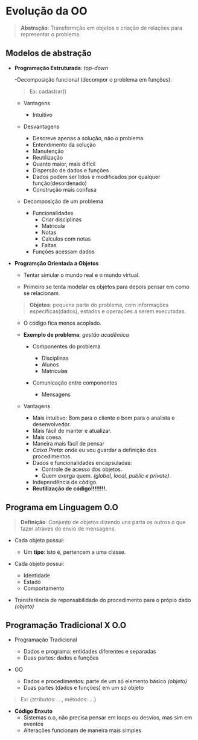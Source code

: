 # Evolução da OO

> **Abstração**: Transformção em objetos e criação de relações para representar o problema.

## Modelos de abstração

- **Programação Estruturada**: *top-down*

    -Decomposição funcional (decompor o problema em funções). 
    > Ex: cadastrar()

    - Vantagens
      - Intuitivo
    
    - Desvantagens
      - Descreve apenas a solução, não o problema
      - Entendimento da solução
      - Manutenção
      - Reutilização
      - Quanto maior, mais difícil
      - Dispersão de dados e funções
      - Dados podem ser lidos e modificados por qualquer função(desordenado)
      - Construção mais confusa
    
    - Decomposição de um problema
      - Funcionalidades
        - Criar disciplinas
        - Matricula
        - Notas
        - Calculos com notas
        - Faltas
      - Funções acessam dados

- **Programção Orientada a Objetos**

    - Tentar simular o mundo real e o mundo virtual.

    - Primeiro se tenta modelar os objetos para depois pensar em como se relacionam.
    > **Objetos**: pequena parte do problema, com informações específicas(dados), estados e operações a serem executadas.

    - O código fica menos acoplado.

    - **Exemplo de problema**: *gestão acadêmica*

        - Componentes do problema
            - Disciplinas
            - Alunos
            - Matrículas

        - Comunicação entre componentes
            - Mensagens
    
    - Vantagens
        - Mais intuitivo: Bom para o cliente e bom para o analista e desenvolvedor.
        - Mais fácil de manter e atualizar.
        - Mais coesa.
        - Maneira mais fácil de pensar
        - *Caixa Preta*: onde eu vou guardar a definição dos procedimentos.
        - Dados e funcionalidades encapsuladas:
            - Controle de acesso dos objetos.
            - Quem exerga quem. *(global, local, public e private)*.
        - Independência de código.
        - **Reutilização de código!!!!!!!!.**
            

## Programa em Linguagem O.O

> **Definição**: Conjunto de objetos dizendo uns parta os outros o que fazer através do envio de mensagens.

- Cada objeto possui:
    - Um **tipo**: isto é, pertencem a uma classe.

- Cada objeto possui:
    - Identidade
    - Estado
    - Comportamento

- Transferência de reponsabilidade do procedimento para o própio dado *(objeto)*

## Programação Tradicional X O.O ##

- Programação Tradicional
  - Dados e programa: entidades diferentes e separadas
  - Duas partes: dados e funções

- OO
  - Dados e procedimentos: parte de um só elemento básico *(objeto)*
  - Duas partes (dados e funções) em um só objeto


> Ex: {atributos: ..., métodos: ...}

- **Código Enxuto**
  - Sistemas o.o, não precisa pensar em loops ou desvios, mas sim em eventos
  - Alterações funcionam de maneira mais simples